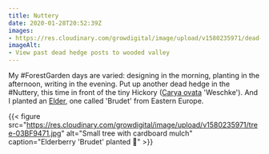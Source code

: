 ```yaml
---
title: Nuttery
date: 2020-01-28T20:52:39Z
images:
- https://res.cloudinary.com/growdigital/image/upload/v1580235971/dead-hedge-2BD47A7C.jpg
imageAlt:
- View past dead hedge posts to wooded valley
---
```


My #ForestGarden days are varied: designing in the morning, planting in the afternoon, writing in the evening. Put up another dead hedge in the #Nuttery, this time in front of the tiny Hickory ([Carya ovata](https://pfaf.org/user/Plant.aspx?LatinName=Carya+ovata) 'Weschke'). And I planted an [Elder](https://pfaf.org/user/plant.aspx?latinname=Sambucus+nigra), one called 'Brudet' from Eastern Europe. 

{{< figure src="https://res.cloudinary.com/growdigital/image/upload/v1580235971/tree-03BF9471.jpg" alt="Small tree with cardboard mulch" caption="Elderberry 'Brudet' planted 🙂" >}}

